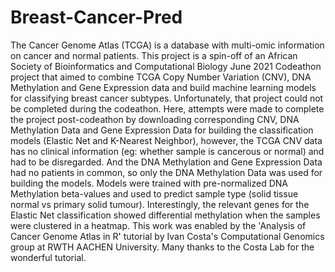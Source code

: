 # Breast-Cancer-Pred
The Cancer Genome Atlas (TCGA) is a database with multi-omic information on cancer and normal patients. This project is a spin-off of an African Society of Bioinformatics and Computational Biology June 2021 Codeathon project that aimed to combine TCGA Copy Number Variation (CNV), DNA Methylation and Gene Expression data and build machine learning models for classifying breast cancer subtypes. Unfortunately, that project could not be completed during the codeathon. Here, attempts were made to complete the project post-codeathon by downloading corresponding CNV, DNA Methylation Data and Gene Expression Data for building the classification models (Elastic Net and K-Nearest Neighbor), however, the TCGA CNV data has no clinical information (eg: whether sample is cancerous or normal) and had to be disregarded. And the DNA Methylation and Gene Expression Data had no patients in common, so only the DNA Methylation Data was used for building the models. Models were trained with pre-normalized DNA Methylation beta-values and used to predict sample type (solid tissue normal vs primary solid tumour). Interestingly, the relevant genes for the Elastic Net classification showed differential methylation when the samples were clustered in a heatmap. This work was enabled by the 'Analysis of Cancer Genome Atlas in R' tutorial by Ivan Costa's Computational Genomics group at RWTH AACHEN University. Many thanks to the Costa Lab for the wonderful tutorial.
